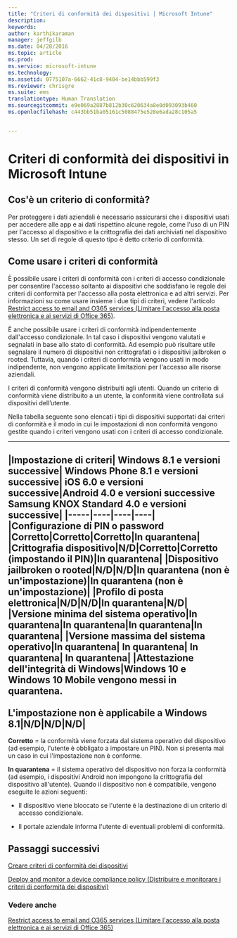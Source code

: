 ```yaml
---
title: "Criteri di conformità dei dispositivi | Microsoft Intune"
description: 
keywords: 
author: karthikaraman
manager: jeffgilb
ms.date: 04/28/2016
ms.topic: article
ms.prod: 
ms.service: microsoft-intune
ms.technology: 
ms.assetid: 0775107a-6662-41c8-9404-be14bbb599f3
ms.reviewer: chrisgre
ms.suite: ems
translationtype: Human Translation
ms.sourcegitcommit: e9e069a2887b812b30c620634a8e0d093093b460
ms.openlocfilehash: c443bb51ba05161c5088475e528e6ada28c105a5


---
```


# Criteri di conformità dei dispositivi in Microsoft Intune
## Cos'è un criterio di conformità?
Per proteggere i dati aziendali è necessario assicurarsi che i dispositivi usati per accedere alle app e ai dati rispettino alcune regole, come l'uso di un PIN per l'accesso al dispositivo e la crittografia dei dati archiviati nel dispositivo stesso. Un set di regole di questo tipo è detto criterio di conformità.

## Come usare i criteri di conformità
È possibile usare i criteri di conformità con i criteri di accesso condizionale per consentire l'accesso soltanto ai dispositivi che soddisfano le regole dei criteri di conformità per l'accesso alla posta elettronica e ad altri servizi. Per informazioni su come usare insieme i due tipi di criteri, vedere l'articolo [Restrict access to email and O365 services (Limitare l'accesso alla posta elettronica e ai servizi di Office 365)](restrict-access-to-email-and-o365-services-with-microsoft-intune.md).

È anche possibile usare i criteri di conformità indipendentemente dall'accesso condizionale. In tal caso i dispositivi vengono valutati e segnalati in base allo stato di conformità. Ad esempio può risultare utile segnalare il numero di dispositivi non crittografati o i dispositivi jailbroken o rooted. Tuttavia, quando i criteri di conformità vengono usati in modo indipendente, non vengono applicate limitazioni per l'accesso alle risorse aziendali.

I criteri di conformità vengono distribuiti agli utenti. Quando un criterio di conformità viene distribuito a un utente, la conformità viene controllata sui dispositivi dell’utente.

Nella tabella seguente sono elencati i tipi di dispositivi supportati dai criteri di conformità e il modo in cui le impostazioni di non conformità vengono gestite quando i criteri vengono usati con i criteri di accesso condizionale.

--------------

|Impostazione di criteri| Windows 8.1 e versioni successive| Windows Phone 8.1 e versioni successive| iOS 6.0 e versioni successive|Android 4.0 e versioni successive<br/>Samsung KNOX Standard 4.0 e versioni successive|
|-----|----|----|----|
|**Configurazione di PIN o password** |Corretto|Corretto|Corretto|In quarantena|
|**Crittografia dispositivo**|N/D|Corretto|Corretto (impostando il PIN)|In quarantena|
|**Dispositivo jailbroken o rooted**|N/D|N/D|In quarantena (non è un'impostazione)|In quarantena (non è un'impostazione)|
|**Profilo di posta elettronica**|N/D|N/D|In quarantena|N/D|
|**Versione minima del sistema operativo**|In quarantena|In quarantena|In quarantena|In quarantena|
|**Versione massima del sistema operativo**|In quarantena| In quarantena| In quarantena| In quarantena|
|**Attestazione dell'integrità di Windows**|Windows 10 e Windows 10 Mobile vengono messi in quarantena.<br /><br />L'impostazione non è applicabile a Windows 8.1|N/D|N/D|N/D|
--------------
**Corretto** = la conformità viene forzata dal sistema operativo del dispositivo (ad esempio, l'utente è obbligato a impostare un PIN).  Non si presenta mai un caso in cui l'impostazione non è conforme.

**In quarantena** = il sistema operativo del dispositivo non forza la conformità (ad esempio, i dispositivi Android non impongono la crittografia del dispositivo all'utente). Quando il dispositivo non è compatibile, vengono eseguite le azioni seguenti:

-   Il dispositivo viene bloccato se l'utente è la destinazione di un criterio di accesso condizionale.

-   Il portale aziendale informa l'utente di eventuali problemi di conformità.

## Passaggi successivi
[Creare criteri di conformità dei dispositivi](create-a-device-compliance-policy-in-microsoft-intune.md)

[Deploy and monitor a device compliance policy (Distribuire e monitorare i criteri di conformità dei dispositivi)](deploy-and-monitor-a-device-compliance-policy-in-microsoft-intune.md)

### Vedere anche
[Restrict access to email and O365 services (Limitare l'accesso alla posta elettronica e ai servizi di Office 365)](restrict-access-to-email-and-o365-services-with-microsoft-intune.md)



<!--HONumber=Jun16_HO4-->



